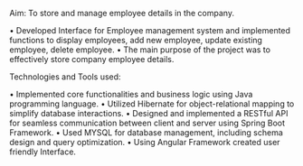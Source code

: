 Aim: To store and manage employee details in the company.

• Developed Interface for Employee management system and implemented functions to display employees, add new employee, update existing employee, delete employee.
• The main purpose of the project was to effectively store company employee details.

Technologies and Tools used:

• Implemented core functionalities and business logic using Java programming language.
• Utilized Hibernate for object-relational mapping to simplify database interactions.
• Designed and implemented a RESTful API for seamless communication between client and server using Spring Boot Framework.
• Used MYSQL for database management, including schema design and query optimization.
• Using Angular Framework created user friendly Interface. 




